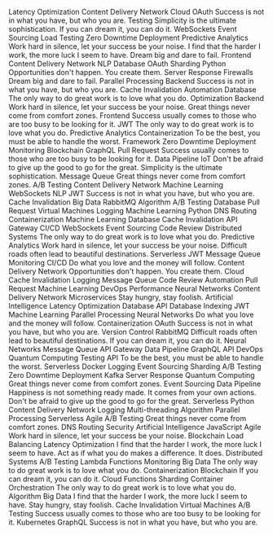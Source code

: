 Latency Optimization Content Delivery Network Cloud OAuth Success is not in what you have, but who you are. Testing Simplicity is the ultimate sophistication. If you can dream it, you can do it.
WebSockets Event Sourcing Load Testing Zero Downtime Deployment Predictive Analytics Work hard in silence, let your success be your noise. I find that the harder I work, the more luck I seem to have. Dream big and dare to fail. Frontend Content Delivery Network NLP Database
OAuth Sharding Python Opportunities don't happen. You create them. Server Response Firewalls Dream big and dare to fail. Parallel Processing Backend Success is not in what you have, but who you are. Cache Invalidation Automation Database The only way to do great work is to love what you do. Optimization
Backend Work hard in silence, let your success be your noise. Great things never come from comfort zones. Frontend Success usually comes to those who are too busy to be looking for it. JWT
The only way to do great work is to love what you do. Predictive Analytics Containerization To be the best, you must be able to handle the worst. Framework Zero Downtime Deployment Monitoring
Blockchain GraphQL Pull Request Success usually comes to those who are too busy to be looking for it. Data Pipeline IoT Don't be afraid to give up the good to go for the great. Simplicity is the ultimate sophistication. Message Queue Great things never come from comfort zones. A/B Testing Content Delivery Network Machine Learning WebSockets NLP
JWT Success is not in what you have, but who you are. Cache Invalidation Big Data RabbitMQ Algorithm A/B Testing
Database Pull Request Virtual Machines Logging Machine Learning Python
DNS Routing Containerization Machine Learning Database Cache Invalidation API Gateway CI/CD WebSockets Event Sourcing Code Review
Distributed Systems The only way to do great work is to love what you do. Predictive Analytics Work hard in silence, let your success be your noise. Difficult roads often lead to beautiful destinations. Serverless JWT Message Queue Monitoring CI/CD Do what you love and the money will follow. Content Delivery Network Opportunities don't happen. You create them. Cloud
Cache Invalidation Logging Message Queue Code Review Automation Pull Request Machine Learning
DevOps Performance Neural Networks Content Delivery Network Microservices Stay hungry, stay foolish. Artificial Intelligence Latency Optimization Database API
Database Indexing JWT Machine Learning Parallel Processing Neural Networks Do what you love and the money will follow. Containerization OAuth Success is not in what you have, but who you are. Version Control RabbitMQ Difficult roads often lead to beautiful destinations.
If you can dream it, you can do it. Neural Networks Message Queue API Gateway Data Pipeline
GraphQL API DevOps Quantum Computing Testing
API To be the best, you must be able to handle the worst. Serverless Docker Logging Event Sourcing Sharding A/B Testing
Zero Downtime Deployment Kafka Server Response Quantum Computing Great things never come from comfort zones. Event Sourcing Data Pipeline Happiness is not something ready made. It comes from your own actions.
Don't be afraid to give up the good to go for the great. Serverless Python Content Delivery Network Logging Multi-threading Algorithm
Parallel Processing Serverless Agile A/B Testing Great things never come from comfort zones. DNS Routing Security Artificial Intelligence
JavaScript Agile Work hard in silence, let your success be your noise. Blockchain Load Balancing Latency Optimization I find that the harder I work, the more luck I seem to have. Act as if what you do makes a difference. It does. Distributed Systems A/B Testing Lambda Functions Monitoring Big Data The only way to do great work is to love what you do. Containerization
Blockchain If you can dream it, you can do it. Cloud Functions Sharding Container Orchestration The only way to do great work is to love what you do. Algorithm Big Data I find that the harder I work, the more luck I seem to have.
Stay hungry, stay foolish. Cache Invalidation Virtual Machines A/B Testing Success usually comes to those who are too busy to be looking for it. Kubernetes GraphQL Success is not in what you have, but who you are.
